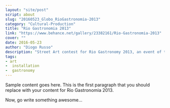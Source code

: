 ```yaml
---
layout: "site/post"
script: about
slug: "20160523_Globo_RioGastronomia-2013"
category: "Cultural-Production"
title: "Rio Gastronomia 2013"
link: "https://www.behance.net/gallery/23382161/Rio-Gastronomia-2013"
cover: ""
date: 2016-05-23
author: "Diogo Russo"
description: "Street Art contest for Rio Gastronomy 2013, an event of the newspaper O Globo. The aim of the competition was to make an art show to publicize the event and unite the areas of gastronomy and art. The project included the dissemination of a competition in order to select art works that were produced in partnership with the company Dream Factory and exhibited at Lagoa Rodrigo de Freitas and Madureira Park."
tags:
- art
-  installation
-  gastronomy
---
```

 
Sample content goes here. This is the first paragraph that you should replace with your content for Rio Gastronomia 2013.
 
Now, go write something awesome...
